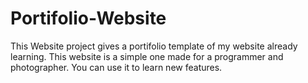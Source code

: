 # Portifolio-Website
This Website project gives a portifolio template of my website already learning. 
This website is a simple one made for a programmer and photographer. 
You can use it to learn new features.
